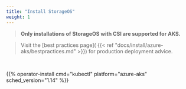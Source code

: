 ```yaml
---
title: "Install StorageOS"
weight: 1
---
```


> __Only installations of StorageOS with CSI are supported for AKS.__

> Visit the [best practices page](
> {{< ref "docs/install/azure-aks/bestpractices.md" >}}) for production
> deployment advice.

&nbsp;

{{% operator-install cmd="kubectl" platform="azure-aks" sched_version="1.14" %}}
